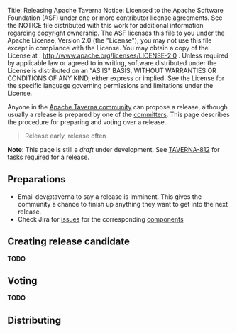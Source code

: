 Title:     Releasing Apache Taverna
Notice:    Licensed to the Apache Software Foundation (ASF) under one
           or more contributor license agreements.  See the NOTICE file
           distributed with this work for additional information
           regarding copyright ownership.  The ASF licenses this file
           to you under the Apache License, Version 2.0 (the
           "License"); you may not use this file except in compliance
           with the License.  You may obtain a copy of the License at
           .
             http://www.apache.org/licenses/LICENSE-2.0
           .
           Unless required by applicable law or agreed to in writing,
           software distributed under the License is distributed on an
           "AS IS" BASIS, WITHOUT WARRANTIES OR CONDITIONS OF ANY
           KIND, either express or implied.  See the License for the
           specific language governing permissions and limitations
           under the License.

Anyone in the [Apache Taverna community](/community/) 
can propose a release, although usually a release is
prepared by one of the [committers](/about/).
This page describes the procedure for preparing and voting 
over a release.

> Release early, release often

**Note**: This page is still a *draft* under development. See [TAVERNA-812](https://issues.apache.org/jira/browse/TAVERNA-812)
for tasks required for a release.

## Preparations

* Email dev@taverna to say a release is imminent. This gives the community a chance to finish up anything they want to get into the next release.
* Check Jira for [issues](https://issues.apache.org/jira/browse/TAVERNA) for the corresponding 
  [components](https://issues.apache.org/jira/browse/TAVERNA/?selectedTab=com.atlassian.jira.jira-projects-plugin:components-panel)

## Creating release candidate

**TODO**

## Voting

**TODO**

## Distributing 


